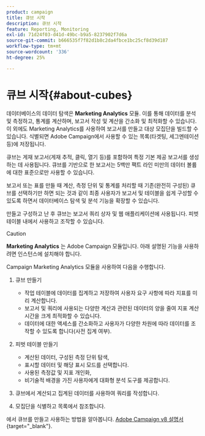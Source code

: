 ```yaml
---
product: campaign
title: 큐브 시작
description: 큐브 시작
feature: Reporting, Monitoring
exl-id: 71d24f03-d41d-49bc-b9a5-8237902f7d6a
source-git-commit: b666535f7f82d1b8c2da4fbce1bc25cf8d39d187
workflow-type: tm+mt
source-wordcount: '336'
ht-degree: 25%

---
```


# 큐브 시작{#about-cubes}



데이터베이스의 데이터 탐색은 **Marketing Analytics** 모듈. 이를 통해 데이터를 분석 및 측정하고, 통계를 계산하며, 보고서 작성 및 계산을 간소화 및 최적화할 수 있습니다. 이 외에도 Marketing Analytics를 사용하여 보고서를 만들고 대상 모집단을 빌드할 수 있습니다. 식별되면 Adobe Campaign에서 사용할 수 있는 목록(타겟팅, 세그멘테이션 등)에 저장됩니다.

큐브는 게재 보고서(게재 추적, 클릭, 열기 등)를 포함하여 특정 기본 제공 보고서를 생성하는 데 사용됩니다. 큐브를 기반으로 한 보고서는 5백만 팩트 라인 미만의 데이터 볼륨에 대한 표준으로만 사용할 수 있습니다.

보고서 또는 표를 만들 때 계산, 측정 단위 및 통계를 처리할 때 기존(완전히 구성된) 큐브를 선택하기만 하면 되는 것과 같이 최종 사용자가 보고서 및 테이블을 쉽게 구성할 수 있도록 하면서 데이터베이스 탐색 및 분석 기능을 확장할 수 있습니다. 

만들고 구성하고 난 후 큐브는 보고서 쿼리 상자 및 웹 애플리케이션에 사용됩니다. 피벗 테이블 내에서 사용하고 조작할 수 있습니다.

>[!CAUTION]
>
>**Marketing Analytics** 는 Adobe Campaign 모듈입니다. 아래 설명된 기능을 사용하려면 인스턴스에 설치해야 합니다.

Campaign Marketing Analytics 모듈을 사용하여 다음을 수행합니다.

1. 큐브 만들기

   * 작업 테이블에 데이터를 집계하고 저장하여 사용자 요구 사항에 따라 지표를 미리 계산합니다.
   * 보고서 및 쿼리에 사용되는 다양한 계산과 관련된 데이터의 양을 줄여 지표 계산 시간을 크게 최적화할 수 있습니다.
   * 데이터에 대한 액세스를 간소화하고 사용자가 다양한 차원에 따라 데이터를 조작할 수 있도록 합니다(사전 집계 여부).

1. 피벗 테이블 만들기

   * 계산된 데이터, 구성된 측정 단위 탐색,
   * 표시할 데이터 및 해당 표시 모드를 선택합니다.
   * 사용된 측정값 및 지표 개인화,
   * 비기술적 배경을 가진 사용자에게 대화형 분석 도구를 제공합니다.

1. 큐브에서 계산되고 집계된 데이터를 사용하여 쿼리를 작성합니다.
1. 모집단을 식별하고 목록에서 참조합니다.

에서 큐브를 만들고 사용하는 방법을 알아봅니다. [Adobe Campaign v8 설명서](https://experienceleague.adobe.com/docs/campaign/campaign-v8/analytics/reports/cubes/gs-cubes.html?lang=ko){target="_blank"}.
